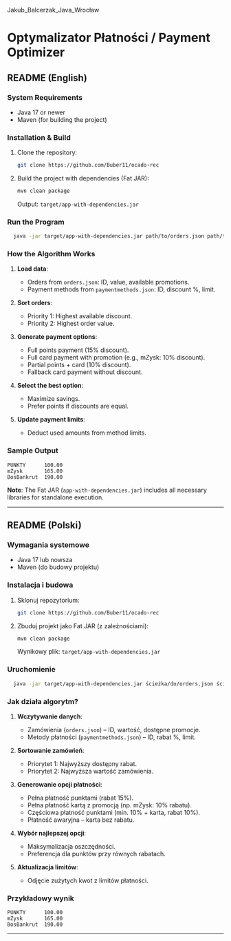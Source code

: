 Jakub_Balcerzak_Java_Wrocław 
# Optymalizator Płatności / Payment Optimizer

##  README (English)

###  System Requirements

- Java 17 or newer  
- Maven (for building the project)

###  Installation & Build

1. Clone the repository:
   ```bash
   git clone https://github.com/Buber11/ocado-rec
   ```

2. Build the project with dependencies (Fat JAR):
   ```bash
   mvn clean package
   ```

    Output: `target/app-with-dependencies.jar`

###  Run the Program

```bash
  java -jar target/app-with-dependencies.jar path/to/orders.json path/to/paymentmethods.json
```

###  How the Algorithm Works

1. **Load data**:
   - Orders from `orders.json`: ID, value, available promotions.
   - Payment methods from `paymentmethods.json`: ID, discount %, limit.

2. **Sort orders**:
   - Priority 1: Highest available discount.
   - Priority 2: Highest order value.

3. **Generate payment options**:
   - Full points payment (15% discount).
   - Full card payment with promotion (e.g., mZysk: 10% discount).
   - Partial points + card (10% discount).
   - Fallback card payment without discount.

4. **Select the best option**:
   - Maximize savings.
   - Prefer points if discounts are equal.

5. **Update payment limits**:
   - Deduct used amounts from method limits.

###  Sample Output

```
PUNKTY      100.00  
mZysk       165.00  
BosBankrut  190.00  
```

 **Note**: The Fat JAR (`app-with-dependencies.jar`) includes all necessary libraries for standalone execution.

---

## README (Polski)

### Wymagania systemowe

- Java 17 lub nowsza  
- Maven (do budowy projektu)

### Instalacja i budowa

1. Sklonuj repozytorium:
   ```bash
   git clone https://github.com/Buber11/ocado-rec
   ```

2. Zbuduj projekt jako Fat JAR (z zależnościami):
   ```bash
   mvn clean package
   ```

   Wynikowy plik: `target/app-with-dependencies.jar`

### Uruchomienie

```bash
  java -jar target/app-with-dependencies.jar ścieżka/do/orders.json ścieżka/do/paymentmethods.json
```

###  Jak działa algorytm?

1. **Wczytywanie danych**:
   - Zamówienia (`orders.json`) – ID, wartość, dostępne promocje.
   - Metody płatności (`paymentmethods.json`) – ID, rabat %, limit.

2. **Sortowanie zamówień**:
   - Priorytet 1: Najwyższy dostępny rabat.
   - Priorytet 2: Najwyższa wartość zamówienia.

3. **Generowanie opcji płatności**:
   - Pełna płatność punktami (rabat 15%).
   - Pełna płatność kartą z promocją (np. mZysk: 10% rabatu).
   - Częściowa płatność punktami (min. 10% + karta, rabat 10%).
   - Płatność awaryjna – karta bez rabatu.

4. **Wybór najlepszej opcji**:
   - Maksymalizacja oszczędności.
   - Preferencja dla punktów przy równych rabatach.

5. **Aktualizacja limitów**:
   - Odjęcie zużytych kwot z limitów płatności.

###  Przykładowy wynik

```
PUNKTY      100.00  
mZysk       165.00  
BosBankrut  190.00  
```
---
